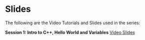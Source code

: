 # Slides

The following are the Video Tutorials and Slides used in the series:   

**Session 1: Intro to C++, Hello World and Variables**  [Video   ](https://artslondon.sharepoint.com/teams/CBootcamp/Shared%20Documents/General/Recordings/Session%201-20230117_110625-Meeting%20Recording.mp4?web=1&isSPOFile=1)  [Slides](https://docs.google.com/presentation/d/1m0gRUpJwmw6_kTxvCWIqwSy0ApLnmompDGXXl2hT5Tw/edit?usp=sharing) 
